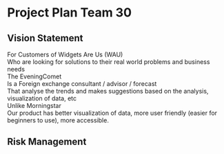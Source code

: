 # Project Plan Team 30
## Vision Statement
<p>For Customers of Widgets Are Us (WAU)<br>
Who are looking for solutions to their real world problems and business needs<br>
The EveningComet<br>
Is a Foreign exchange consultant / advisor / forecast<br>
That analyse the trends and makes suggestions based on the analysis, visualization of data, etc<br>
Unlike Morningstar<br>
Our product has better visualization of data, more user friendly (easier for beginners to use), more accessible.</p>

## Risk Management
